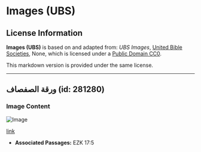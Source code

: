 # Images (UBS)

## License Information

**Images (UBS)** is based on and adapted from: _UBS Images_, [United Bible Societies](https://unitedbiblesocieties.org/), None, which is licensed under a [Public Domain CC0](https://creativecommons.org/public-domain/cc0/).

This markdown version is provided under the same license.



--------------------------------

## ورقة الصفصاف (id: 281280)

### Image Content

![Image](https://cdn.aquifer.bible/aquifer-content/resources/Media/WEB-0919_willow_leaf.jpg)

[link](https://cdn.aquifer.bible/aquifer-content/resources/Media/WEB-0919_willow_leaf.jpg)

* **Associated Passages:** EZK 17:5

